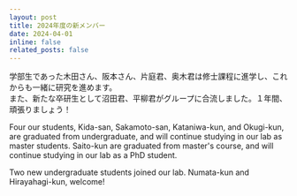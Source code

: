 ```yaml
---
layout: post
title: 2024年度の新メンバー
date: 2024-04-01 
inline: false
related_posts: false
---
```


<!-- 줄바꿈: 문장 뒤에 스페이스 두번 -->
<!-- 문단 바꿈: 엔터 두번 -->

学部生であった木田さん、阪本さん、片庭君、奥木君は修士課程に進学し、これからも一緒に研究を進めます。\
また、新たな卒研生として沼田君、平柳君がグループに合流しました。１年間、頑張りましょう！

Four our students, Kida-san, Sakamoto-san, Kataniwa-kun, and Okugi-kun, are graduated from undergraduate, and will continue studying in our lab as master students.
Saito-kun are graduated from master's course, and will continue studying in our lab as a PhD student.

Two new undergraduate students joined our lab. Numata-kun and Hirayahagi-kun, welcome!